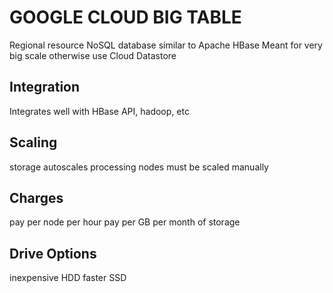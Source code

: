 # GOOGLE CLOUD BIG TABLE
Regional resource
NoSQL database similar to Apache HBase
Meant for very big scale otherwise use Cloud Datastore

## Integration
Integrates well with HBase API, hadoop, etc

## Scaling
storage autoscales
processing nodes must be scaled manually

## Charges
pay per node per hour
pay per GB per month of storage


## Drive Options
inexpensive HDD
faster SSD

